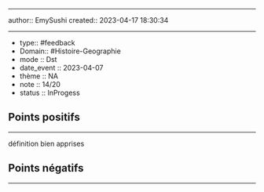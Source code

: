 



---
author:: EmySushi
created:: 2023-04-17 18:30:34

---

- type:: #feedback
- Domain::  #Histoire-Geographie
- mode :: Dst
- date_event :: 2023-04-07
- thème :: NA
- note :: 14/20
- status :: InProgess


## Points positifs
---
définition bien apprises


## Points négatifs
---





